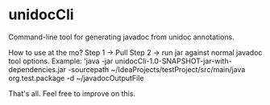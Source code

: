 # unidocCli
Command-line tool for generating javadoc from unidoc annotations. 

How to use at the mo? 
Step 1 -> Pull
Step 2 -> run jar against normal javadoc tool options. Example: 'java -jar unidocCli-1.0-SNAPSHOT-jar-with-dependencies.jar -sourcepath ~/IdeaProjects/testProject/src/main/java org.test.package -d ~/javadocOutputFile


That's all. 
Feel free to improve on this. 

